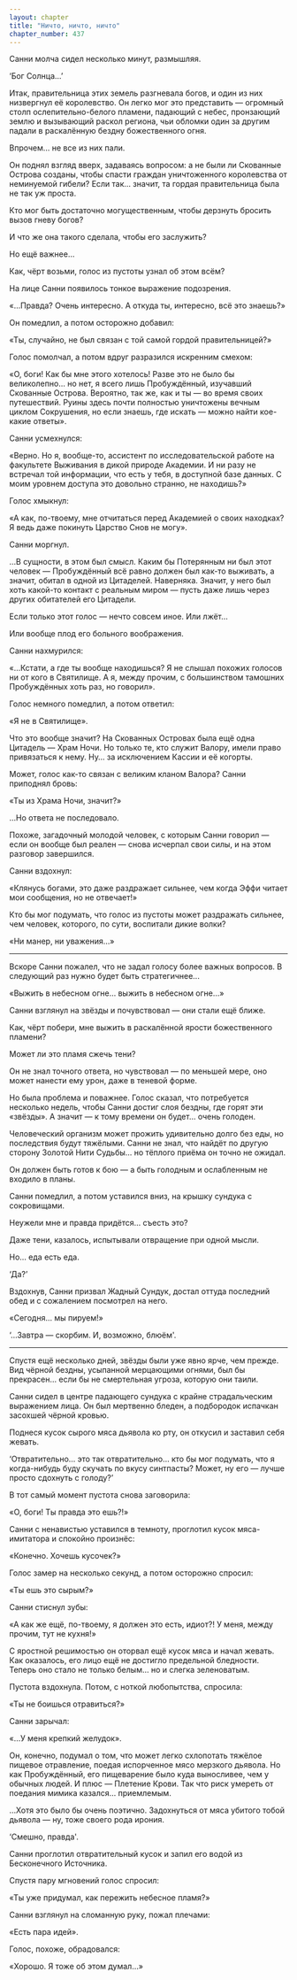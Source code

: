 ```yaml
---
layout: chapter
title: "Ничто, ничто, ничто"
chapter_number: 437
---
```


Санни молча сидел несколько минут, размышляя.

‘Бог Солнца…’

Итак, правительница этих земель разгневала богов, и один из них низвергнул её королевство. Он легко мог это представить — огромный столп ослепительно-белого пламени, падающий с небес, пронзающий землю и вызывающий раскол региона, чьи обломки один за другим падали в раскалённую бездну божественного огня.

Впрочем… не все из них пали.

Он поднял взгляд вверх, задаваясь вопросом: а не были ли Скованные Острова созданы, чтобы спасти граждан уничтоженного королевства от неминуемой гибели? Если так… значит, та гордая правительница была не так уж проста.

Кто мог быть достаточно могущественным, чтобы дерзнуть бросить вызов гневу богов?

И что же она такого сделала, чтобы его заслужить?

Но ещё важнее…

Как, чёрт возьми, голос из пустоты узнал об этом всём?

На лице Санни появилось тонкое выражение подозрения.

«…Правда? Очень интересно. А откуда ты, интересно, всё это знаешь?»

Он помедлил, а потом осторожно добавил:

«Ты, случайно, не был связан с той самой гордой правительницей?»

Голос помолчал, а потом вдруг разразился искренним смехом:

«О, боги! Как бы мне этого хотелось! Разве это не было бы великолепно… но нет, я всего лишь Пробуждённый, изучавший Скованные Острова. Вероятно, так же, как и ты — во время своих путешествий. Руины здесь почти полностью уничтожены вечным циклом Сокрушения, но если знаешь, где искать — можно найти кое-какие ответы».

Санни усмехнулся:

«Верно. Но я, вообще-то, ассистент по исследовательской работе на факультете Выживания в дикой природе Академии. И ни разу не встречал той информации, что есть у тебя, в доступной базе данных. С моим уровнем доступа это довольно странно, не находишь?»

Голос хмыкнул:

«А как, по-твоему, мне отчитаться перед Академией о своих находках? Я ведь даже покинуть Царство Снов не могу».

Санни моргнул.

…В сущности, в этом был смысл. Каким бы Потерянным ни был этот человек — Пробуждённый всё равно должен был как-то выживать, а значит, обитал в одной из Цитаделей. Наверняка. Значит, у него был хоть какой-то контакт с реальным миром — пусть даже лишь через других обитателей его Цитадели.

Если только этот голос — нечто совсем иное. Или лжёт…

Или вообще плод его больного воображения.

Санни нахмурился:

«…Кстати, а где ты вообще находишься? Я не слышал похожих голосов ни от кого в Святилище. А я, между прочим, с большинством тамошних Пробуждённых хоть раз, но говорил».

Голос немного помедлил, а потом ответил:

«Я не в Святилище».

Что это вообще значит? На Скованных Островах была ещё одна Цитадель — Храм Ночи. Но только те, кто служит Валору, имели право привязаться к нему. Ну… за исключением Кассии и её когорты.

Может, голос как-то связан с великим кланом Валора? Санни приподнял бровь:

«Ты из Храма Ночи, значит?»

…Но ответа не последовало.

Похоже, загадочный молодой человек, с которым Санни говорил — если он вообще был реален — снова исчерпал свои силы, и на этом разговор завершился.

Санни вздохнул:

«Клянусь богами, это даже раздражает сильнее, чем когда Эффи читает мои сообщения, но не отвечает!»

Кто бы мог подумать, что голос из пустоты может раздражать сильнее, чем человек, которого, по сути, воспитали дикие волки?

«Ни манер, ни уважения…»

***

Вскоре Санни пожалел, что не задал голосу более важных вопросов. В следующий раз нужно будет быть стратегичнее...

«Выжить в небесном огне… выжить в небесном огне…»

Санни взглянул на звёзды и почувствовал — они стали ещё ближе.

Как, чёрт побери, мне выжить в раскалённой ярости божественного пламени?

Может ли это пламя сжечь тени?

Он не знал точного ответа, но чувствовал — по меньшей мере, оно может нанести ему урон, даже в теневой форме.

Но была проблема и поважнее. Голос сказал, что потребуется несколько недель, чтобы Санни достиг слоя бездны, где горят эти «звёзды». А значит — к тому времени он будет… очень голоден.

Человеческий организм может прожить удивительно долго без еды, но последствия будут тяжёлыми. Санни не знал, что найдёт по другую сторону Золотой Нити Судьбы… но тёплого приёма он точно не ожидал.

Он должен быть готов к бою — а быть голодным и ослабленным не входило в планы.

Санни помедлил, а потом уставился вниз, на крышку сундука с сокровищами.

Неужели мне и правда придётся… съесть это?

Даже тени, казалось, испытывали отвращение при одной мысли.

Но… еда есть еда.

‘Да?’

Вздохнув, Санни призвал Жадный Сундук, достал оттуда последний обед и с сожалением посмотрел на него.

«Сегодня… мы пируем!»

‘…Завтра — скорбим. И, возможно, блюём'.

***

Спустя ещё несколько дней, звёзды были уже явно ярче, чем прежде. Вид чёрной бездны, усыпанной мерцающими огнями, был бы прекрасен… если бы не смертельная угроза, которую они таили.

Санни сидел в центре падающего сундука с крайне страдальческим выражением лица. Он был мертвенно бледен, а подбородок испачкан засохшей чёрной кровью.

Поднеся кусок сырого мяса дьявола ко рту, он откусил и заставил себя жевать.

‘Отвратительно… это так отвратительно… кто бы мог подумать, что я когда-нибудь буду скучать по вкусу синтпасты? Может, ну его — лучше просто сдохнуть с голоду?’

В тот самый момент пустота снова заговорила:

«О, боги! Ты правда это ешь?!»

Санни с ненавистью уставился в темноту, проглотил кусок мяса-имитатора и спокойно произнёс:

«Конечно. Хочешь кусочек?»

Голос замер на несколько секунд, а потом осторожно спросил:

«Ты ешь это сырым?»

Санни стиснул зубы:

«А как же ещё, по-твоему, я должен это есть, идиот?! У меня, между прочим, тут не кухня!»

С яростной решимостью он оторвал ещё кусок мяса и начал жевать. Как оказалось, его лицо ещё не достигло предельной бледности. Теперь оно стало не только белым… но и слегка зеленоватым.

Пустота вздохнула. Потом, с ноткой любопытства, спросила:

«Ты не боишься отравиться?»

Санни зарычал:

«…У меня крепкий желудок».

Он, конечно, подумал о том, что может легко схлопотать тяжёлое пищевое отравление, поедая испорченное мясо мерзкого дьявола. Но как Пробуждённый, его пищеварение было куда выносливее, чем у обычных людей. И плюс — Плетение Крови. Так что риск умереть от поедания мимика казался… приемлемым.

…Хотя это было бы очень поэтично. Задохнуться от мяса убитого тобой дьявола — ну, тоже своего рода ирония.

‘Смешно, правда'.

Санни проглотил отвратительный кусок и запил его водой из Бесконечного Источника.

Спустя пару мгновений голос спросил:

«Ты уже придумал, как пережить небесное пламя?»

Санни взглянул на сломанную руку, пожал плечами:

«Есть пара идей».

Голос, похоже, обрадовался:

«Хорошо. Я тоже об этом думал…»